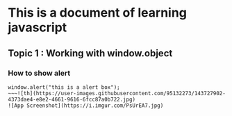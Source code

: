 # This is a document of learning javascript
## Topic 1 : Working with window.object
### How to show alert
~~~
window.alert("this is a alert box");
~~~![th](https://user-images.githubusercontent.com/95132273/143727902-4373dae4-e8e2-4661-9616-6fcc87a0b722.jpg)
![App Screenshot](https://i.imgur.com/PsUrEA7.jpg)
